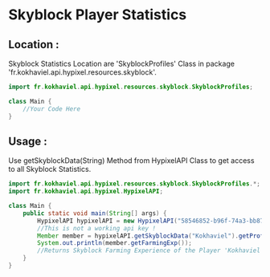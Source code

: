# Skyblock Player Statistics 

## Location :

Skyblock Statistics Location are 'SkyblockProfiles' Class in package 'fr.kokhaviel.api.hypixel.resources.skyblock'.

```java
import fr.kokhaviel.api.hypixel.resources.skyblock.SkyblockProfiles;

class Main {
	//Your Code Here
}
```

## Usage :

Use getSkyblockData(String) Method from HypixelAPI Class to get access to all Skyblock Statistics.

```java
import fr.kokhaviel.api.hypixel.resources.skyblock.SkyblockProfiles.*;
import fr.kokhaviel.api.hypixel.HypixelAPI;

class Main {
	public static void main(String[] args) {
		HypixelAPI hypixelAPI = new HypixelAPI("58546852-b96f-74a3-bb87-b5a64137c98c");
		//This is not a working api key !
        Member member = hypixelAPI.getSkyblockData("Kokhaviel").getProfile(2).getMember(1);
        System.out.println(member.getFarmingExp());
        //Returns Skyblock Farming Experience of the Player 'Kokhaviel' on Profile 2.
	}
}
```